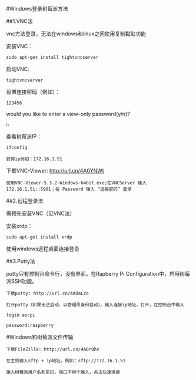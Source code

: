 #Windows登录树莓派方法

##1.VNC法

vnc方法登录，无法在windows和linux之间使用复制黏贴功能

安装VNC：
	
	sudo apt-get install tightvncserver

启动VNC:

	tightvncserver

设置连接密码（例如）：
	
	123456

would you like to enter a view-only password(y/n)?

	n

查看树莓派IP：

	ifconfig

	获得ip例如：172.16.1.51


下载VNC-Viewer: http://url.cn/4A0YNWt

	
	使用VNC-Viewer-5.3.2-Windows-64bit.exe;在VNCServer 输入 172.16.1.51::5901；在 Password 输入 “连接密码” 登录
	

##2.远程登录法

需预先安装VNC（见VNC法）

安装xrdp：

	sudo apt-get install xrdp

使用windows远程桌面连接登录

##3.Putty法

putty只有控制台命令行，没有界面。在Rapberry Pi Configuration中，启用树莓派SSH功能。

	下载putty: http://url.cn/4A0aLzo

	打开putty（如果无法启动，以管理员身份启动）。输入连接ip地址，打开，在控制台中输入

	login as:pi

	password:raspberry

#Windows和树莓派文件传输

	下载FileZilla: http://url.cn/4A0rQhv

	在主机输入sftp + ip地址，例如：sftp://172.16.1.51
	
	输入树莓派用户名和密码，端口不用个输入，点击快速连接